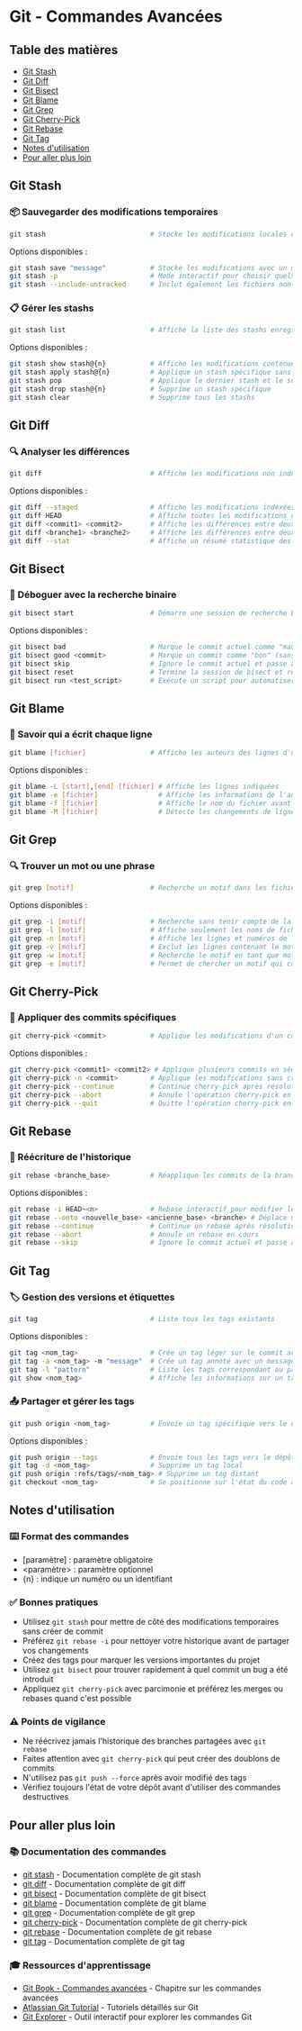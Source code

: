 # Git - Commandes Avancées

## Table des matières
- [Git Stash](#git-stash)
- [Git Diff](#git-diff)
- [Git Bisect](#git-bisect)
- [Git Blame](#git-blame)
- [Git Grep](#git-grep)
- [Git Cherry-Pick](#git-cherry-pick)
- [Git Rebase](#git-rebase)
- [Git Tag](#git-tag)
- [Notes d'utilisation](#notes-dutilisation)
- [Pour aller plus loin](#pour-aller-plus-loin)

## Git Stash

### 📦 Sauvegarder des modifications temporaires
```bash
git stash                          # Stocke les modifications locales dans une réserve temporaire
```

Options disponibles :
```bash
git stash save "message"           # Stocke les modifications avec un message descriptif
git stash -p                       # Mode interactif pour choisir quels changements stocker
git stash --include-untracked      # Inclut également les fichiers non suivis
```

### 📋 Gérer les stashs
```bash
git stash list                     # Affiche la liste des stashs enregistrés
```

Options disponibles :
```bash
git stash show stash@{n}           # Affiche les modifications contenues dans le stash spécifié
git stash apply stash@{n}          # Applique un stash spécifique sans le supprimer
git stash pop                      # Applique le dernier stash et le supprime de la liste
git stash drop stash@{n}           # Supprime un stash spécifique
git stash clear                    # Supprime tous les stashs
```

## Git Diff

### 🔍 Analyser les différences
```bash
git diff                           # Affiche les modifications non indexées
```

Options disponibles :
```bash
git diff --staged                  # Affiche les modifications indexées (qui seront commises)
git diff HEAD                      # Affiche toutes les modifications depuis le dernier commit
git diff <commit1> <commit2>       # Affiche les différences entre deux commits
git diff <branche1> <branche2>     # Affiche les différences entre deux branches
git diff --stat                    # Affiche un résumé statistique des modifications
```

## Git Bisect

### 🔎 Déboguer avec la recherche binaire
```bash
git bisect start                   # Démarre une session de recherche binaire
```

Options disponibles :
```bash
git bisect bad                     # Marque le commit actuel comme "mauvais" (contient le bug)
git bisect good <commit>           # Marque un commit comme "bon" (sans le bug)
git bisect skip                    # Ignore le commit actuel et passe au suivant
git bisect reset                   # Termine la session de bisect et restaure l'état initial
git bisect run <test_script>       # Exécute un script pour automatiser la recherche
```

## Git Blame

### 👤 Savoir qui a écrit chaque ligne
```bash
git blame [fichier]                # Affiche les auteurs des lignes d'un fichier et leur dernier commit
```

Options disponibles :
```bash
git blame -L [start],[end] [fichier] # Affiche les lignes indiquées
git blame -e [fichier]               # Affiche les informations de l'auteur avec l'email complet
git blame -f [fichier]               # Affiche le nom du fichier avant qu'il ne soit renommé
git blame -M [fichier]               # Détecte les changements de lignes dans les fichiers
```

## Git Grep

### 🔍 Trouver un mot ou une phrase
```bash
git grep [motif]                   # Recherche un motif dans les fichiers
```

Options disponibles :
```bash
git grep -i [motif]                # Recherche sans tenir compte de la casse
git grep -l [motif]                # Affiche seulement les noms de fichiers contenant le motif
git grep -n [motif]                # Affiche les lignes et numéros de ligne où le motif est trouvé
git grep -v [motif]                # Exclut les lignes contenant le motif et les affiche
git grep -w [motif]                # Recherche le motif en tant que mot entier
git grep -e [motif]                # Permet de chercher un motif qui commence par "-"
```

## Git Cherry-Pick

### 🍒 Appliquer des commits spécifiques
```bash
git cherry-pick <commit>           # Applique les modifications d'un commit sur la branche actuelle
```

Options disponibles :
```bash
git cherry-pick <commit1> <commit2> # Applique plusieurs commits en séquence
git cherry-pick -n <commit>        # Applique les modifications sans créer de commit
git cherry-pick --continue         # Continue cherry-pick après résolution de conflits
git cherry-pick --abort            # Annule l'opération cherry-pick en cours
git cherry-pick --quit             # Quitte l'opération cherry-pick en conservant les modifications
```

## Git Rebase

### 🔄 Réécriture de l'historique
```bash
git rebase <branche_base>          # Réapplique les commits de la branche actuelle sur une autre branche
```

Options disponibles :
```bash
git rebase -i HEAD~<n>             # Rebase interactif pour modifier les n derniers commits
git rebase --onto <nouvelle_base> <ancienne_base> <branche> # Déplace une série de commits vers une nouvelle base
git rebase --continue              # Continue un rebase après résolution de conflits
git rebase --abort                 # Annule un rebase en cours
git rebase --skip                  # Ignore le commit actuel et passe au suivant
```

## Git Tag

### 🏷️ Gestion des versions et étiquettes
```bash
git tag                            # Liste tous les tags existants
```

Options disponibles :
```bash
git tag <nom_tag>                  # Crée un tag léger sur le commit actuel
git tag -a <nom_tag> -m "message"  # Crée un tag annoté avec un message
git tag -l "pattern"               # Liste les tags correspondant au pattern
git show <nom_tag>                 # Affiche les informations sur un tag spécifique
```

### 📤 Partager et gérer les tags
```bash
git push origin <nom_tag>          # Envoie un tag spécifique vers le dépôt distant
```

Options disponibles :
```bash
git push origin --tags             # Envoie tous les tags vers le dépôt distant
git tag -d <nom_tag>               # Supprime un tag local
git push origin :refs/tags/<nom_tag> # Supprime un tag distant
git checkout <nom_tag>             # Se positionne sur l'état du code au moment du tag
```

## Notes d'utilisation

### ⌨️ Format des commandes
- [paramètre] : paramètre obligatoire
- <paramètre> : paramètre optionnel
- {n} : indique un numéro ou un identifiant

### ✅ Bonnes pratiques
- Utilisez `git stash` pour mettre de côté des modifications temporaires sans créer de commit
- Préférez `git rebase -i` pour nettoyer votre historique avant de partager vos changements
- Créez des tags pour marquer les versions importantes du projet
- Utilisez `git bisect` pour trouver rapidement à quel commit un bug a été introduit
- Appliquez `git cherry-pick` avec parcimonie et préférez les merges ou rebases quand c'est possible

### ⚠️ Points de vigilance
- Ne réécrivez jamais l'historique des branches partagées avec `git rebase`
- Faites attention avec `git cherry-pick` qui peut créer des doublons de commits
- N'utilisez pas `git push --force` après avoir modifié des tags
- Vérifiez toujours l'état de votre dépôt avant d'utiliser des commandes destructives

## Pour aller plus loin

### 📚 Documentation des commandes
- [git stash](https://git-scm.com/docs/git-stash) - Documentation complète de git stash
- [git diff](https://git-scm.com/docs/git-diff) - Documentation complète de git diff
- [git bisect](https://git-scm.com/docs/git-bisect) - Documentation complète de git bisect
- [git blame](https://git-scm.com/docs/git-blame) - Documentation complète de git blame
- [git grep](https://git-scm.com/docs/git-grep) - Documentation complète de git grep
- [git cherry-pick](https://git-scm.com/docs/git-cherry-pick) - Documentation complète de git cherry-pick
- [git rebase](https://git-scm.com/docs/git-rebase) - Documentation complète de git rebase
- [git tag](https://git-scm.com/docs/git-tag) - Documentation complète de git tag

### 🎓 Ressources d'apprentissage
- [Git Book - Commandes avancées](https://git-scm.com/book/fr/v2) - Chapitre sur les commandes avancées
- [Atlassian Git Tutorial](https://www.atlassian.com/git/tutorials) - Tutoriels détaillés sur Git
- [Git Explorer](https://gitexplorer.com/) - Outil interactif pour explorer les commandes Git
